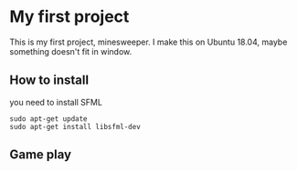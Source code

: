 # My first project
This is my first project, minesweeper.
I make this on Ubuntu 18.04, maybe something doesn't fit in window.
## How to install
you need to install SFML

```
sudo apt-get update
sudo apt-get install libsfml-dev
```

## Game play